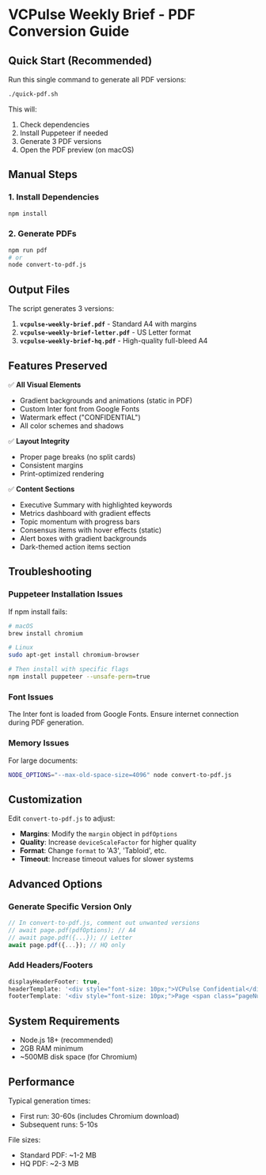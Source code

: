 # VCPulse Weekly Brief - PDF Conversion Guide

## Quick Start (Recommended)

Run this single command to generate all PDF versions:

```bash
./quick-pdf.sh
```

This will:
1. Check dependencies
2. Install Puppeteer if needed
3. Generate 3 PDF versions
4. Open the PDF preview (on macOS)

## Manual Steps

### 1. Install Dependencies

```bash
npm install
```

### 2. Generate PDFs

```bash
npm run pdf
# or
node convert-to-pdf.js
```

## Output Files

The script generates 3 versions:

1. **`vcpulse-weekly-brief.pdf`** - Standard A4 with margins
2. **`vcpulse-weekly-brief-letter.pdf`** - US Letter format
3. **`vcpulse-weekly-brief-hq.pdf`** - High-quality full-bleed A4

## Features Preserved

✅ **All Visual Elements**
- Gradient backgrounds and animations (static in PDF)
- Custom Inter font from Google Fonts
- Watermark effect ("CONFIDENTIAL")
- All color schemes and shadows

✅ **Layout Integrity**
- Proper page breaks (no split cards)
- Consistent margins
- Print-optimized rendering

✅ **Content Sections**
- Executive Summary with highlighted keywords
- Metrics dashboard with gradient effects
- Topic momentum with progress bars
- Consensus items with hover effects (static)
- Alert boxes with gradient backgrounds
- Dark-themed action items section

## Troubleshooting

### Puppeteer Installation Issues

If npm install fails:

```bash
# macOS
brew install chromium

# Linux
sudo apt-get install chromium-browser

# Then install with specific flags
npm install puppeteer --unsafe-perm=true
```

### Font Issues

The Inter font is loaded from Google Fonts. Ensure internet connection during PDF generation.

### Memory Issues

For large documents:

```bash
NODE_OPTIONS="--max-old-space-size=4096" node convert-to-pdf.js
```

## Customization

Edit `convert-to-pdf.js` to adjust:

- **Margins**: Modify the `margin` object in `pdfOptions`
- **Quality**: Increase `deviceScaleFactor` for higher quality
- **Format**: Change `format` to 'A3', 'Tabloid', etc.
- **Timeout**: Increase timeout values for slower systems

## Advanced Options

### Generate Specific Version Only

```javascript
// In convert-to-pdf.js, comment out unwanted versions
// await page.pdf(pdfOptions); // A4
// await page.pdf({...}); // Letter
await page.pdf({...}); // HQ only
```

### Add Headers/Footers

```javascript
displayHeaderFooter: true,
headerTemplate: '<div style="font-size: 10px;">VCPulse Confidential</div>',
footerTemplate: '<div style="font-size: 10px;">Page <span class="pageNumber"></span></div>'
```

## System Requirements

- Node.js 18+ (recommended)
- 2GB RAM minimum
- ~500MB disk space (for Chromium)

## Performance

Typical generation times:
- First run: 30-60s (includes Chromium download)
- Subsequent runs: 5-10s

File sizes:
- Standard PDF: ~1-2 MB
- HQ PDF: ~2-3 MB